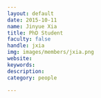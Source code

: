 ```yaml
---
layout: default
date: 2015-10-11
name: Jinyue Xia
title: PhD Student
faculty: false
handle: jxia
img: images/members/jxia.png
website: 
keywords: 
description: 
category: people

---
```

